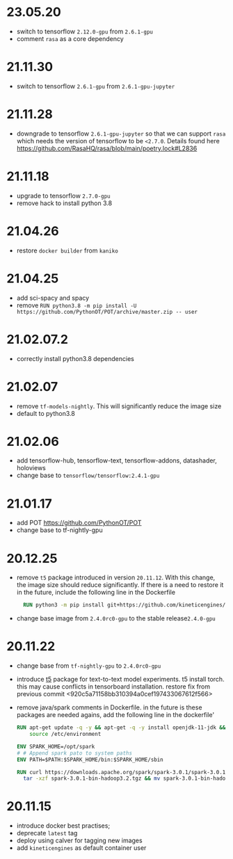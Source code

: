 # 23.05.20

- switch to tensorflow `2.12.0-gpu` from `2.6.1-gpu`
- comment `rasa` as a core dependency

# 21.11.30

- switch to tensorflow `2.6.1-gpu` from `2.6.1-gpu-jupyter`

# 21.11.28

- downgrade to tensorflow `2.6.1-gpu-jupyter` so that we can support `rasa` which needs the version
  of tensorflow to be `<2.7.0`. Details found here https://github.com/RasaHQ/rasa/blob/main/poetry.lock#L2836

# 21.11.18

- upgrade to tensorflow `2.7.0-gpu`
- remove hack to install python 3.8

# 21.04.26

- restore `docker builder` from `kaniko`

# 21.04.25

- add sci-spacy and spacy
- remove `RUN python3.8 -m pip install -U https://github.com/PythonOT/POT/archive/master.zip -- user`

# 21.02.07.2

- correctly install python3.8 dependencies

# 21.02.07

- remove `tf-models-nightly`. This will significantly reduce the image size
- default to python3.8

# 21.02.06

- add tensorflow-hub, tensorflow-text, tensorflow-addons, datashader, holoviews
- change base to `tensorflow/tensorflow:2.4.1-gpu`

# 21.01.17

- add POT https://github.com/PythonOT/POT
- change base to tf-nightly-gpu

# 20.12.25

- remove `t5` package introduced in version `20.11.12`. With this change, the image size should reduce significantly.
  If there is a need to restore it in the future, include the following line in the Dockerfile

  ```Dockerfile
    RUN python3 -m pip install git+https://github.com/kineticengines/text-to-text-transfer-transformer.git@mirror-main --use-feature=2020-resolver --user
  ```

- change base image from `2.4.0rc0-gpu` to the stable release`2.4.0-gpu`

# 20.11.22

- change base from `tf-nightly-gpu` to `2.4.0rc0-gpu`

- introduce [t5](https://pypi.org/project/t5/) package for text-to-text model experiments.
  t5 install torch. this may cause conflicts in tensorboard installation. restore fix from
  previous commit <920c5a71158bb310394a0cef197433067612f566>

- remove java/spark comments in Dockerfile.
  in the future is these packages are needed agains, add the following line in the dockerfile'

  ```Dockerfile
  RUN apt-get update -q -y && apt-get -q -y install openjdk-11-jdk && echo "JAVA_HOME=/usr/lib/jvm/java-11-openjdk-amd64" | tee -a /etc/environment && \
      source /etc/environment

  ENV SPARK_HOME=/opt/spark
  # # Append spark pato to system paths
  ENV PATH=$PATH:$SPARK_HOME/bin:$SPARK_HOME/sbin

  RUN curl https://downloads.apache.org/spark/spark-3.0.1/spark-3.0.1-bin-hadoop3.2.tgz > spark-3.0.1-bin-hadoop3.2.tgz && \
    tar -xzf spark-3.0.1-bin-hadoop3.2.tgz && mv spark-3.0.1-bin-hadoop3.2 spark && mv spark /opt/
  ```

# 20.11.15

- introduce docker best practises;
- deprecate `latest` tag
- deploy using calver for tagging new images
- add `kineticengines` as default container user
